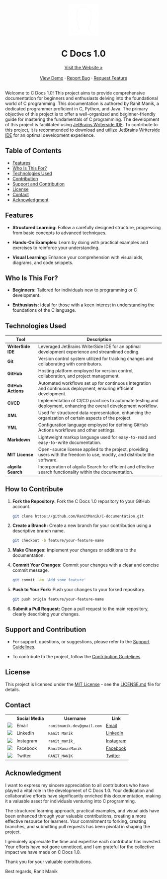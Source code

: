 <a name="readme-top"></a>
<br />
<div align="center">
  <a href="https://ranitmanik.github.io/C-documentation">
    <img src="Writerside/images/logo.png" alt="Logo" height="100px">
  </a>
<h1> C Docs 1.0
</h1>
<a href="https://ranitmanik.github.io/C-documentation">Visit the Website »</a>
<br >
  <br>
<a href="https://ranitmanik.github.io/C-documentation/">View Demo</a>
·
<a href=".github/ISSUE_TEMPLATE/bug_report.md">Report Bug</a>
·
<a href=".github/ISSUE_TEMPLATE/feature_request.md">Request Feature</a>
</div>
<br>

Welcome to C Docs 1.0! This project aims to provide comprehensive documentation for beginners and enthusiasts delving
into the foundational world of C programming.
This documentation is authored by Ranit Manik, a dedicated programmer proficient in C, Python, and Java. The primary
objective of this project is to offer a well-organized and beginner-friendly guide for mastering the fundamentals of C
programming. The development of this project is facilitated
using [JetBrains Writerside IDE](https://www.jetbrains.com/writerside/). To contribute to this project, it is
recommended to download and utilize JetBrains [Writerside IDE](https://www.jetbrains.com/writerside/) for an optimal
development experience.

## Table of Contents

- [Features](#features)
- [Who Is This For?](#who-is-this-for)
- [Technologies Used](#technologies-used)
- [Contribution](#how-to-contribute)
- [Support and Contribution](#support-and-contribution)
- [License](#license)
- [Contact](#contact)
- [Acknowledgment](#acknowledgment)

## Features

- **Structured Learning:** Follow a carefully designed structure, progressing from basic concepts to advanced
  techniques.

- **Hands-On Examples:** Learn by doing with practical examples and exercises to reinforce your understanding.

- **Visual Learning:** Enhance your comprehension with visual aids, diagrams, and code snippets.

## Who Is This For?

- **Beginners:** Tailored for individuals new to programming or C development.

- **Enthusiasts:** Ideal for those with a keen interest in understanding the foundations of the C language.


## Technologies Used

| Tool                          | Description                                                                                                               |
| ----------------------------- | ------------------------------------------------------------------------------------------------------------------------- |
| **WriterSide IDE**            | Leveraged JetBrains WriterSide IDE for an optimal development experience and streamlined coding.                          |
| **Git**                       | Version control system utilized for tracking changes and collaborating with contributors.                                 |
| **GitHub**                    | Hosting platform employed for version control, collaboration, and project management.                                     |
| **GitHub Actions**            | Automated workflows set up for continuous integration and continuous deployment, ensuring efficient development.          |
| **CI/CD**                     | Implementation of CI/CD practices to automate testing and deployment, enhancing the overall development workflow.         |
| **XML**                       | Used for structured data representation, enhancing the organization of certain aspects of the project.                    |
| **YML**                       | Configuration language employed for defining GitHub Actions workflows and other settings.                                 |
| **Markdown**                  | Lightweight markup language used for easy-to-read and easy-to-write documentation.                                        |
| **MIT License**               | Open-source license applied to the project, providing users with the freedom to use, modify, and distribute the software. |
| **algoila Search**            | Incorporation of algoila Search for efficient and effective search functionality within the documentation.                |

## How to Contribute

1. **Fork the Repository:** Fork the C Docs 1.0 repository to your GitHub account.
   ```bash
   git clone https://github.com/RanitManik/C-documentation.git
   ```
2. **Create a Branch:** Create a new branch for your contribution using a descriptive branch name.

   ```bash
   git checkout -b feature/your-feature-name
   ```

3. **Make Changes:** Implement your changes or additions to the documentation.

4. **Commit Your Changes:** Commit your changes with a clear and concise commit message.

   ```bash
   git commit -am 'Add some feature'
   ```

5. **Push to Your Fork:** Push your changes to your forked repository.

   ```bash
   git push origin feature/your-feature-name
   ```

6. **Submit a Pull Request:** Open a pull request to the main repository, clearly describing your changes.

## Support and Contribution

- For support, questions, or suggestions, please refer to the [Support Guidelines](support.md).

- To contribute to the project, follow the [Contribution Guidelines](contribution.md).

## License

This project is licensed under the [MIT License](LICENSE) - see the [LICENSE.md](LICENSE) file for details.

## Contact

<table>
  <tr>
    <th></th>
    <th>Social Media</th>
    <th>Username</th>
    <th>Link</th>
  </tr>
  <tr>
    <td><img src="https://cdn4.iconfinder.com/data/icons/social-media-logos-6/512/112-gmail_email_mail-512.png" width="20" /></td>
    <td>Email</td>
    <td><code>ranitmanik.dev@gmail.com</code></td>
    <td><a href="mailto:ranitmanik.dev@gmail.com" target="_blank">Email</a></td>
  </tr>
  <tr>
    <td><img src="https://upload.wikimedia.org/wikipedia/commons/thumb/c/ca/LinkedIn_logo_initials.png/480px-LinkedIn_logo_initials.png" width="20" /></td>
    <td>LinkedIn</td>
    <td><code>Ranit Manik</code></td>
    <td><a href="https://www.linkedin.com/in/ranit-manik/" target="_blank">LinkedIn</a></td>
  </tr>
  <tr>
    <td><img src="https://upload.wikimedia.org/wikipedia/commons/thumb/a/a5/Instagram_icon.png/600px-Instagram_icon.png" width="20" /></td>
    <td>Instagram</td>
    <td><code>ranit_manik_</code></td>
    <td><a href="https://www.instagram.com/ranit_manik_/" target="_blank">Instagram</a></td>
  </tr>
  <tr>
    <td><img src="https://upload.wikimedia.org/wikipedia/commons/6/6c/Facebook_Logo_2023.png" width="20" /></td>
    <td>Facebook</td>
    <td><code>RanitKumarManik</code></td>
    <td><a href="https://www.facebook.com/RanitKumarManik/" target="_blank">Facebook</a></td>
  </tr>
  <tr>
    <td><img src="https://upload.wikimedia.org/wikipedia/commons/thumb/6/6f/Logo_of_Twitter.svg/512px-Logo_of_Twitter.svg.png" width="20" /></td>
    <td>Twitter</td>
    <td><code>RANIT_MANIK</code></td>
    <td><a href="https://twitter.com/RANIT_MANIK" target="_blank">Twitter</a></td>
  </tr>
</table>

## Acknowledgment

I want to express my sincere appreciation to all contributors who have played a vital role in the development of C Docs 1.0. Your dedication and collaborative efforts have significantly enriched this documentation, making it a valuable asset for individuals venturing into C programming.

The structured learning approach, practical examples, and visual aids have been enhanced through your valuable contributions, creating a more effective resource for learners. Your commitment to forking, creating branches, and submitting pull requests has been pivotal in shaping the project.

I genuinely appreciate the time and expertise each contributor has invested. Your efforts have not gone unnoticed, and I am grateful for the collective impact we have made on C Docs 1.0.

Thank you for your valuable contributions.

Best regards,
Ranit Manik

